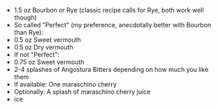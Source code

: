 - 1.5 oz Bourbon or Rye (classic recipe calls for Rye, both work well though)
- So called "Perfect" (my preference, anecdotally better with Bourbon than Rye):
 - 0.5 oz Sweet vermouth
 - 0.5 oz Dry vermouth
- If not "Perfect":
 - 0.75 oz Sweet vermouth
- 2-4 splashes of Angostura Bitters depending on how much you like them
- If available: One maraschino cherry
 - Optionally: A splash of maraschino cherry juice
- ice
